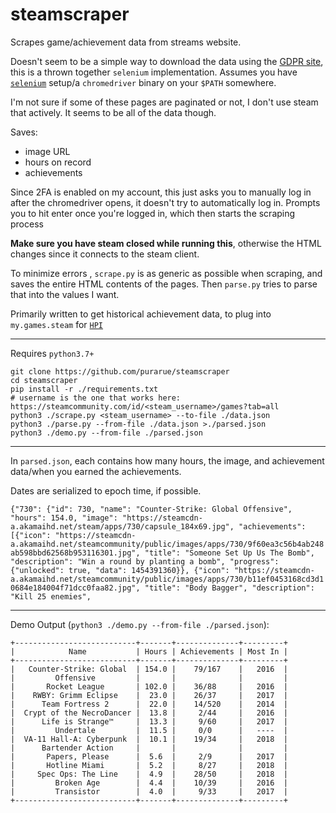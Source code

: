 # steamscraper

Scrapes game/achievement data from streams website.

Doesn't seem to be a simple way to download the data using the [GDPR site](https://help.steampowered.com/en/accountdata), this is a thrown together `selenium` implementation. Assumes you have [`selenium`](https://selenium-python.readthedocs.io/installation.html) setup/a `chromedriver` binary on your `$PATH` somewhere.

I'm not sure if some of these pages are paginated or not, I don't use steam that actively. It seems to be all of the data though.

Saves:

- image URL
- hours on record
- achievements

Since 2FA is enabled on my account, this just asks you to manually log in after the chromedriver opens, it doesn't try to automatically log in. Prompts you to hit enter once you're logged in, which then starts the scraping process

**Make sure you have steam closed while running this**, otherwise the HTML changes since it connects to the steam client.

To minimize errors , `scrape.py` is as generic as possible when scraping, and saves the entire HTML contents of the pages. Then `parse.py` tries to parse that into the values I want.

Primarily written to get historical achievement data, to plug into `my.games.steam` for [`HPI`](https://github.com/purarue/HPI)

---

Requires `python3.7+`

```
git clone https://github.com/purarue/steamscraper
cd steamscraper
pip install -r ./requirements.txt
# username is the one that works here: https://steamcommunity.com/id/<steam_username>/games?tab=all
python3 ./scrape.py <steam_username> --to-file ./data.json
python3 ./parse.py --from-file ./data.json >./parsed.json
python3 ./demo.py --from-file ./parsed.json
```

---

In `parsed.json`, each contains how many hours, the image, and achievement data/when you earned the achievements.

Dates are serialized to epoch time, if possible.

`{"730": {"id": 730, "name": "Counter-Strike: Global Offensive", "hours": 154.0, "image": "https://steamcdn-a.akamaihd.net/steam/apps/730/capsule_184x69.jpg", "achievements": [{"icon": "https://steamcdn-a.akamaihd.net/steamcommunity/public/images/apps/730/9f60ea3c56b4ab248ab598bbd62568b953116301.jpg", "title": "Someone Set Up Us The Bomb", "description": "Win a round by planting a bomb", "progress": {"unlocked": true, "data": 1454391360}}, {"icon": "https://steamcdn-a.akamaihd.net/steamcommunity/public/images/apps/730/b11ef0453168cd3d10684e184004f71dcc0faa82.jpg", "title": "Body Bagger", "description": "Kill 25 enemies",`

---

Demo Output (`python3 ./demo.py --from-file ./parsed.json`):

```
+---------------------------+-------+--------------+---------+
|            Name           | Hours | Achievements | Most In |
+---------------------------+-------+--------------+---------+
|   Counter-Strike: Global  | 154.0 |    79/167    |   2016  |
|         Offensive         |       |              |         |
|       Rocket League       | 102.0 |    36/88     |   2016  |
|    RWBY: Grimm Eclipse    |  23.0 |    26/37     |   2017  |
|      Team Fortress 2      |  22.0 |    14/520    |   2014  |
|  Crypt of the NecroDancer |  13.8 |     2/44     |   2016  |
|      Life is Strange™     |  13.3 |     9/60     |   2017  |
|         Undertale         |  11.5 |     0/0      |   ----  |
|  VA-11 Hall-A: Cyberpunk  |  10.1 |    19/34     |   2018  |
|      Bartender Action     |       |              |         |
|       Papers, Please      |  5.6  |     2/9      |   2017  |
|       Hotline Miami       |  5.2  |     8/27     |   2018  |
|     Spec Ops: The Line    |  4.9  |    28/50     |   2018  |
|         Broken Age        |  4.4  |    10/39     |   2016  |
|         Transistor        |  4.0  |     9/33     |   2017  |
+---------------------------+-------+--------------+---------+
```
